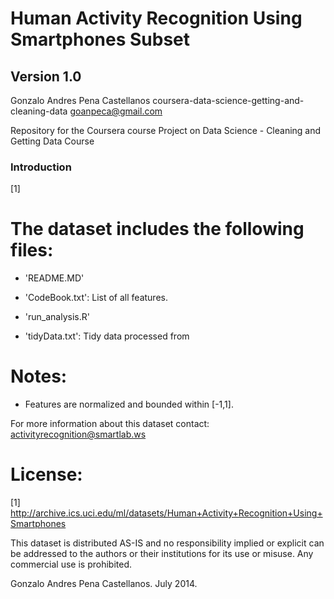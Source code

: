 Human Activity Recognition Using Smartphones Subset
===================================================
Version 1.0
-----------------------------
Gonzalo Andres Pena Castellanos
coursera-data-science-getting-and-cleaning-data
goanpeca@gmail.com



Repository for the Coursera course Project on Data Science - Cleaning and Getting Data Course


### Introduction
[1]

The dataset includes the following files:
=========================================

- 'README.MD'

- 'CodeBook.txt': List of all features.

- 'run_analysis.R'

- 'tidyData.txt': Tidy data processed from 


Notes: 
======
- Features are normalized and bounded within [-1,1].

For more information about this dataset contact: activityrecognition@smartlab.ws

License:
========
[1] http://archive.ics.uci.edu/ml/datasets/Human+Activity+Recognition+Using+Smartphones 

This dataset is distributed AS-IS and no responsibility implied or explicit can be addressed to the authors or their institutions for its use or misuse. Any commercial use is prohibited.

Gonzalo Andres Pena Castellanos. July 2014.  
